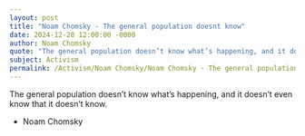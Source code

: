 ```yaml
---
layout: post
title: "Noam Chomsky - The general population doesnt know"
date: 2024-12-28 12:00:00 -0000
author: Noam Chomsky
quote: "The general population doesn’t know what’s happening, and it doesn’t even know that it doesn’t know."
subject: Activism
permalink: /Activism/Noam Chomsky/Noam Chomsky - The general population doesnt know
---
```


The general population doesn’t know what’s happening, and it doesn’t even know that it doesn’t know.

- Noam Chomsky
